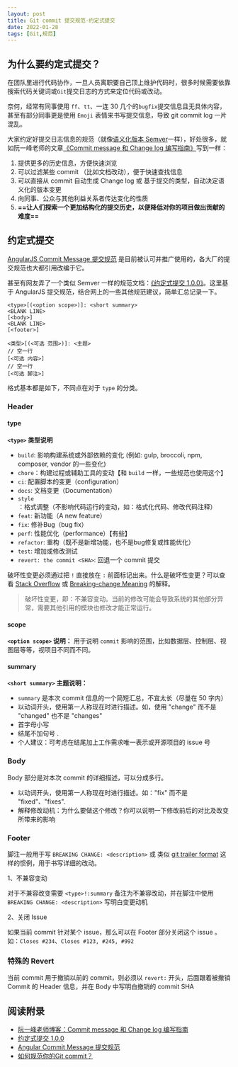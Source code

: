 ```yaml
---
layout: post
title: Git commit 提交规范-约定式提交
date: 2022-01-28
tags: [Git,规范]
---
```


## 为什么要约定式提交？

在团队里进行代码协作，一旦人员离职要自己顶上维护代码时，很多时候需要依靠搜索代码关键词或`Git`提交日志的方式来定位代码或改动。

奈何，经常有同事使用 `ff`、`tt`、一连 30 几个的`bugfix`提交信息且无具体内容，甚至有部分同事更是使用 `Emoji` 表情来书写提交信息，导致 git commit log 一片混乱。

大家约定好提交日志信息的规范（就像[语义化版本 Semver](https://semver.org/)一样），好处很多，就如阮一峰老师的文章[《Commit message 和 Change log 编写指南》](https://www.ruanyifeng.com/blog/2016/01/commit_message_change_log.html)写到一样：

1. 提供更多的历史信息，方便快速浏览
2. 可以过滤某些 commit （比如文档改动），便于快速查找信息
3. 可以直接从 commit 自动生成 Change log 或 基于提交的类型，自动决定语义化的版本变更
4. 向同事、公众与其他利益关系者传达变化的性质
5. **==让人们探索一个更加结构化的提交历史，以便降低对你的项目做出贡献的难度==**


## 约定式提交

[AngularJS Commit Message 提交规范](https://github.com/angular/angular/blob/master/CONTRIBUTING.md#-commit-message-formatd) 是目前被认可并推广使用的，各大厂的提交规范也大都引用改编于它。

甚至有网友弄了一个类似 Semver 一样的规范文档：[《约定式提交 1.0.0》](https://www.conventionalcommits.org/zh-hans/v1.0.0/)。这里基于 AngularJS 提交规范，结合网上的一些其他规范建议，简单汇总记录一下。


```
<type>[(<option scope>)]: <short summary>
<BLANK LINE>
[<body>]
<BLANK LINE>
[<footer>]
```

```
<类型>[(<可选 范围>)]: <主题>
// 空一行
[<可选 内容>]
// 空一行
[<可选 脚注>]
```
格式基本都是如下，不同点在对于 `type` 的分类。

### Header

#### type

**`<type>` 类型说明**

- `build`: 影响构建系统或外部依赖的变化 (例如: gulp, broccoli, npm, composer, vendor 的一些变化)
- `chore`：构建过程或辅助工具的变动【和 `build` 一样，一些规范也使用这个】
- `ci`: 配置脚本的变更（configuration）
- `docs`: 文档变更（Documentation）
- `style`：格式调整（不影响代码运行的变动，如：格式化代码、修改代码注释）
- `feat`: 新功能（A new feature）
- `fix`: 修补Bug（bug fix）
- `perf`: 性能优化（performance）【有些】
- `refactor`: 重构（既不是新增功能，也不是bug修复或性能优化）
- `test`: 增加或修改测试
- `revert: the commit <SHA>`: 回退一个 commit 提交


破坏性变更必须通过把 `!` 直接放在 `:` 前面标记出来。什么是破坏性变更？可以查看 [Stack Overflow](https://stackoverflow.com/questions/21703216/what-is-a-breaking-change-in-software) 或 [Breaking-change Meaning](https://www.yourdictionary.com/breaking-change) 的解释。

> 破坏性变更，即：不兼容变动。当前的修改可能会导致系统的其他部分异常，需要其他引用的模块也修改才能正常运行。


#### scope

**`<option scope>` 说明：** 用于说明 `commit` 影响的范围，比如数据层、控制层、视图层等等，视项目不同而不同。

#### summary

**`<short summary>` 主题说明：**

- `summary` 是本次 commit 信息的一个简短汇总，不宜太长（尽量在 50 字内）
- 以动词开头，使用第一人称现在时进行描述。如，使用 "change" 而不是 "changed" 也不是 "changes"
- 首字母小写
- 结尾不加句号 .
- 个人建议：可考虑在结尾加上工作需求唯一表示或开源项目的 issue 号

### Body

Body 部分是对本次 commit 的详细描述，可以分成多行。

- 以动词开头，使用第一人称现在时进行描述。如："fix" 而不是 "fixed"、"fixes".
- 解释修改动机：为什么要做这个修改？你可以说明一下修改前后的对比及改变所带来的影响


### Footer

脚注一般用于写 `BREAKING CHANGE: <description>` 或 类似 [git trailer format](https://git-scm.com/docs/git-interpret-trailers) 这样的惯例，用于书写详细的改动。

1、不兼容变动

对于不兼容改变需要 `<type>!:summary` 备注为不兼容改动，并在脚注中使用 `BREAKING CHANGE: <description>` 写明白变更动机

2、关闭 Issue

如果当前 commit 针对某个 issue，那么可以在 Footer 部分关闭这个 issue 。如：`Closes #234`、`Closes #123, #245, #992`


### 特殊的 Revert

当前 commit 用于撤销以前的 commit，则必须以 `revert:` 开头，后面跟着被撤销 Commit 的 Header 信息，并在 Body 中写明白撤销的 commit SHA

## 阅读附录
- [阮一峰老师博客：Commit message 和 Change log 编写指南](https://www.ruanyifeng.com/blog/2016/01/commit_message_change_log.html)
- [约定式提交 1.0.0](https://www.conventionalcommits.org/zh-hans/v1.0.0/)
- [Angular Commit Message 提交规范](https://github.com/angular/angular/blob/master/CONTRIBUTING.md#-commit-message-formatd)
- [如何规范你的Git commit？](https://zhuanlan.zhihu.com/p/182553920)
